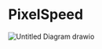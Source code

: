 # PixelSpeed

![Untitled Diagram drawio](https://github.com/user-attachments/assets/a646b67a-6485-414a-8c72-02d9cb06879c)

